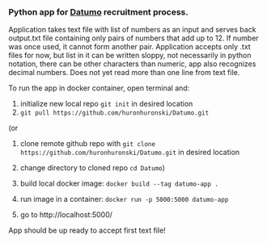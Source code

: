<h3>Python app for <u>Datumo</u> recruitment process.</h3>

Application takes text file with list of numbers as an input and serves back output.txt file containing only pairs 
of numbers that add up to 12. If number was once used, it cannot form another pair. Application accepts only .txt files
for now, but list in it can be written sloppy, not necessarily in python notation, there can be other characters than 
numeric, app also recognizes decimal numbers. Does not yet read more than one line from text file.

To run the app in docker container, open terminal and:

1. initialize new local repo `git init` in desired location
2. `git pull https://github.com/huronhuronski/Datumo.git`

(or
1. clone remote github repo with `git clone https://github.com/huronhuronski/Datumo.git` in desired location
2. change directory to cloned repo `cd Datumo`)

3. build local docker image: `docker build --tag datumo-app .`
4. run image in a container: `docker run -p 5000:5000 datumo-app`
5. go to http://localhost:5000/

App should be up ready to accept first text file!

